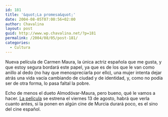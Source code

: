 ```yaml
---
id: 181
title: '&quot;La promesa&quot;'
date: 2004-08-05T07:00:56+02:00
author: Chavalina
layout: post
guid: http://www.wp.chavalina.net/?p=181
permalink: /2004/08/05/post-181/
categories:
  - Cultura
---
```

Nueva película de Carmen Maura, la única actriz española que me gusta, y que estoy segura bordará este papel, ya que es de los que le van como anillo al dedo (no hay que menospreciarla por ello), una mujer intenta dejar atrás una vida vacía cambiando de ciudad y de identidad, y, como no podía ser de otra forma, lo pasa faltal la pobre.

Echo de menos el dueto Almodóvar-Maura, pero bueno, qué le vamos a hacer. <a href=http://www.lahiguera.net/cinemania/pelicula/988/ target=&prime;_blank&prime;>La película</a> se estrena el viernes 13 de agosto, habrá que verla cuanto antes, si la ponen en algún cine de Murcia durará poco, es el sino del cine español.